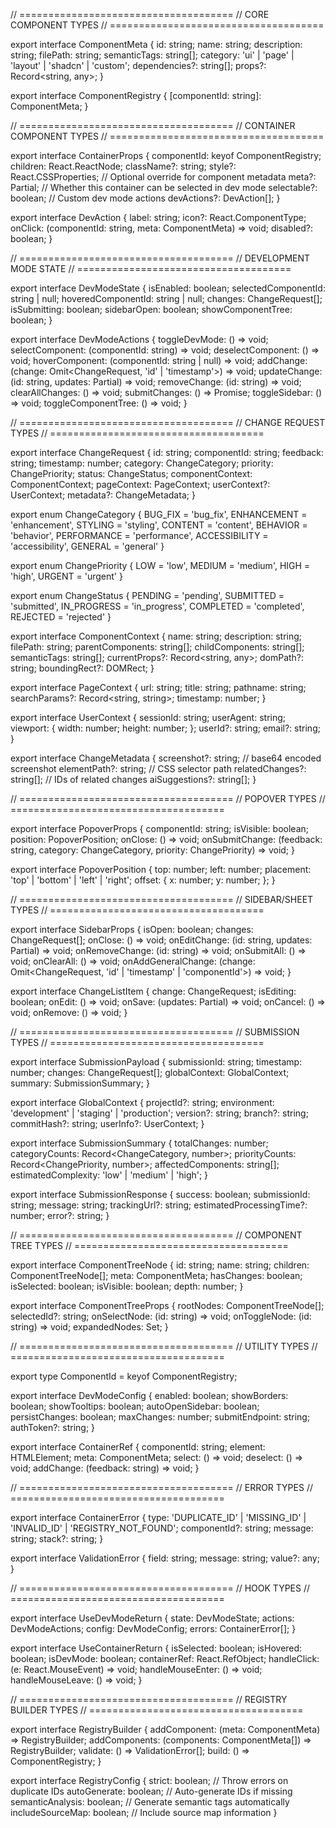 // =====================================
// CORE COMPONENT TYPES
// =====================================

export interface ComponentMeta {
  id: string;
  name: string;
  description: string;
  filePath: string;
  semanticTags: string[];
  category: 'ui' | 'page' | 'layout' | 'shadcn' | 'custom';
  dependencies?: string[];
  props?: Record<string, any>;
}

export interface ComponentRegistry {
  [componentId: string]: ComponentMeta;
}

// =====================================
// CONTAINER COMPONENT TYPES
// =====================================

export interface ContainerProps {
  componentId: keyof ComponentRegistry;
  children: React.ReactNode;
  className?: string;
  style?: React.CSSProperties;
  // Optional override for component metadata
  meta?: Partial<ComponentMeta>;
  // Whether this container can be selected in dev mode
  selectable?: boolean;
  // Custom dev mode actions
  devActions?: DevAction[];
}

export interface DevAction {
  label: string;
  icon?: React.ComponentType;
  onClick: (componentId: string, meta: ComponentMeta) => void;
  disabled?: boolean;
}

// =====================================
// DEVELOPMENT MODE STATE
// =====================================

export interface DevModeState {
  isEnabled: boolean;
  selectedComponentId: string | null;
  hoveredComponentId: string | null;
  changes: ChangeRequest[];
  isSubmitting: boolean;
  sidebarOpen: boolean;
  showComponentTree: boolean;
}

export interface DevModeActions {
  toggleDevMode: () => void;
  selectComponent: (componentId: string) => void;
  deselectComponent: () => void;
  hoverComponent: (componentId: string | null) => void;
  addChange: (change: Omit<ChangeRequest, 'id' | 'timestamp'>) => void;
  updateChange: (id: string, updates: Partial<ChangeRequest>) => void;
  removeChange: (id: string) => void;
  clearAllChanges: () => void;
  submitChanges: () => Promise<void>;
  toggleSidebar: () => void;
  toggleComponentTree: () => void;
}

// =====================================
// CHANGE REQUEST TYPES
// =====================================

export interface ChangeRequest {
  id: string;
  componentId: string;
  feedback: string;
  timestamp: number;
  category: ChangeCategory;
  priority: ChangePriority;
  status: ChangeStatus;
  componentContext: ComponentContext;
  pageContext: PageContext;
  userContext?: UserContext;
  metadata?: ChangeMetadata;
}

export enum ChangeCategory {
  BUG_FIX = 'bug_fix',
  ENHANCEMENT = 'enhancement',
  STYLING = 'styling',
  CONTENT = 'content',
  BEHAVIOR = 'behavior',
  PERFORMANCE = 'performance',
  ACCESSIBILITY = 'accessibility',
  GENERAL = 'general'
}

export enum ChangePriority {
  LOW = 'low',
  MEDIUM = 'medium',
  HIGH = 'high',
  URGENT = 'urgent'
}

export enum ChangeStatus {
  PENDING = 'pending',
  SUBMITTED = 'submitted',
  IN_PROGRESS = 'in_progress',
  COMPLETED = 'completed',
  REJECTED = 'rejected'
}

export interface ComponentContext {
  name: string;
  description: string;
  filePath: string;
  parentComponents: string[];
  childComponents: string[];
  semanticTags: string[];
  currentProps?: Record<string, any>;
  domPath?: string;
  boundingRect?: DOMRect;
}

export interface PageContext {
  url: string;
  title: string;
  pathname: string;
  searchParams?: Record<string, string>;
  timestamp: number;
}

export interface UserContext {
  sessionId: string;
  userAgent: string;
  viewport: {
    width: number;
    height: number;
  };
  userId?: string;
  email?: string;
}

export interface ChangeMetadata {
  screenshot?: string; // base64 encoded screenshot
  elementPath?: string; // CSS selector path
  relatedChanges?: string[]; // IDs of related changes
  aiSuggestions?: string[];
}

// =====================================
// POPOVER TYPES
// =====================================

export interface PopoverProps {
  componentId: string;
  isVisible: boolean;
  position: PopoverPosition;
  onClose: () => void;
  onSubmitChange: (feedback: string, category: ChangeCategory, priority: ChangePriority) => void;
}

export interface PopoverPosition {
  top: number;
  left: number;
  placement: 'top' | 'bottom' | 'left' | 'right';
  offset: {
    x: number;
    y: number;
  };
}

// =====================================
// SIDEBAR/SHEET TYPES
// =====================================

export interface SidebarProps {
  isOpen: boolean;
  changes: ChangeRequest[];
  onClose: () => void;
  onEditChange: (id: string, updates: Partial<ChangeRequest>) => void;
  onRemoveChange: (id: string) => void;
  onSubmitAll: () => void;
  onClearAll: () => void;
  onAddGeneralChange: (change: Omit<ChangeRequest, 'id' | 'timestamp' | 'componentId'>) => void;
}

export interface ChangeListItem {
  change: ChangeRequest;
  isEditing: boolean;
  onEdit: () => void;
  onSave: (updates: Partial<ChangeRequest>) => void;
  onCancel: () => void;
  onRemove: () => void;
}

// =====================================
// SUBMISSION TYPES
// =====================================

export interface SubmissionPayload {
  submissionId: string;
  timestamp: number;
  changes: ChangeRequest[];
  globalContext: GlobalContext;
  summary: SubmissionSummary;
}

export interface GlobalContext {
  projectId?: string;
  environment: 'development' | 'staging' | 'production';
  version?: string;
  branch?: string;
  commitHash?: string;
  userInfo?: UserContext;
}

export interface SubmissionSummary {
  totalChanges: number;
  categoryCounts: Record<ChangeCategory, number>;
  priorityCounts: Record<ChangePriority, number>;
  affectedComponents: string[];
  estimatedComplexity: 'low' | 'medium' | 'high';
}

export interface SubmissionResponse {
  success: boolean;
  submissionId: string;
  message: string;
  trackingUrl?: string;
  estimatedProcessingTime?: number;
  error?: string;
}

// =====================================
// COMPONENT TREE TYPES
// =====================================

export interface ComponentTreeNode {
  id: string;
  name: string;
  children: ComponentTreeNode[];
  meta: ComponentMeta;
  hasChanges: boolean;
  isSelected: boolean;
  isVisible: boolean;
  depth: number;
}

export interface ComponentTreeProps {
  rootNodes: ComponentTreeNode[];
  selectedId?: string;
  onSelectNode: (id: string) => void;
  onToggleNode: (id: string) => void;
  expandedNodes: Set<string>;
}

// =====================================
// UTILITY TYPES
// =====================================

export type ComponentId = keyof ComponentRegistry;

export interface DevModeConfig {
  enabled: boolean;
  showBorders: boolean;
  showTooltips: boolean;
  autoOpenSidebar: boolean;
  persistChanges: boolean;
  maxChanges: number;
  submitEndpoint: string;
  authToken?: string;
}

export interface ContainerRef {
  componentId: string;
  element: HTMLElement;
  meta: ComponentMeta;
  select: () => void;
  deselect: () => void;
  addChange: (feedback: string) => void;
}

// =====================================
// ERROR TYPES
// =====================================

export interface ContainerError {
  type: 'DUPLICATE_ID' | 'MISSING_ID' | 'INVALID_ID' | 'REGISTRY_NOT_FOUND';
  componentId?: string;
  message: string;
  stack?: string;
}

export interface ValidationError {
  field: string;
  message: string;
  value?: any;
}

// =====================================
// HOOK TYPES
// =====================================

export interface UseDevModeReturn {
  state: DevModeState;
  actions: DevModeActions;
  config: DevModeConfig;
  errors: ContainerError[];
}

export interface UseContainerReturn {
  isSelected: boolean;
  isHovered: boolean;
  isDevMode: boolean;
  containerRef: React.RefObject<HTMLDivElement>;
  handleClick: (e: React.MouseEvent) => void;
  handleMouseEnter: () => void;
  handleMouseLeave: () => void;
}

// =====================================
// REGISTRY BUILDER TYPES
// =====================================

export interface RegistryBuilder {
  addComponent: (meta: ComponentMeta) => RegistryBuilder;
  addComponents: (components: ComponentMeta[]) => RegistryBuilder;
  validate: () => ValidationError[];
  build: () => ComponentRegistry;
}

export interface RegistryConfig {
  strict: boolean; // Throw errors on duplicate IDs
  autoGenerate: boolean; // Auto-generate IDs if missing
  semanticAnalysis: boolean; // Generate semantic tags automatically
  includeSourceMap: boolean; // Include source map information
}